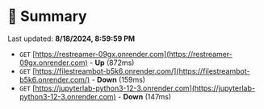 # 📖 Summary
Last updated: **8/18/2024, 8:59:59 PM**

- `GET` [https://restreamer-09gx.onrender.com](https://restreamer-09gx.onrender.com) - **Up** (872ms)
- `GET` [https://filestreambot-b5k6.onrender.com/](https://filestreambot-b5k6.onrender.com/) - **Down** (159ms)
- `GET` [https://jupyterlab-python3-12-3.onrender.com](https://jupyterlab-python3-12-3.onrender.com) - **Down** (147ms)
